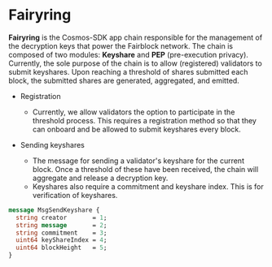 <!-- --- -->
<!-- sidebar_position: 1 -->
<!-- --- -->

# Fairyring

**Fairyring** is the Cosmos-SDK app chain responsible for the management of the decryption keys that power the Fairblock network. The chain is composed of two modules: **Keyshare** and **PEP** (pre-execution privacy).  
Currently, the sole purpose of the chain is to allow (registered) validators to submit keyshares. Upon reaching a threshold of shares submitted each block, the submitted shares are generated, aggregated, and emitted.

- Registration

  - Currently, we allow validators the option to participate in the threshold process. This requires a registration method so that they can onboard and be allowed to submit keyshares every block.

- Sending keyshares
  - The message for sending a validator's keyshare for the current block. Once a threshold of these have been received, the chain will aggregate and release a decryption key.
  - Keyshares also require a commitment and keyshare index. This is for verification of keyshares.

```proto
message MsgSendKeyshare {
  string creator       = 1;
  string message       = 2;
  string commitment    = 3;
  uint64 keyShareIndex = 4;
  uint64 blockHeight   = 5;
}
```
